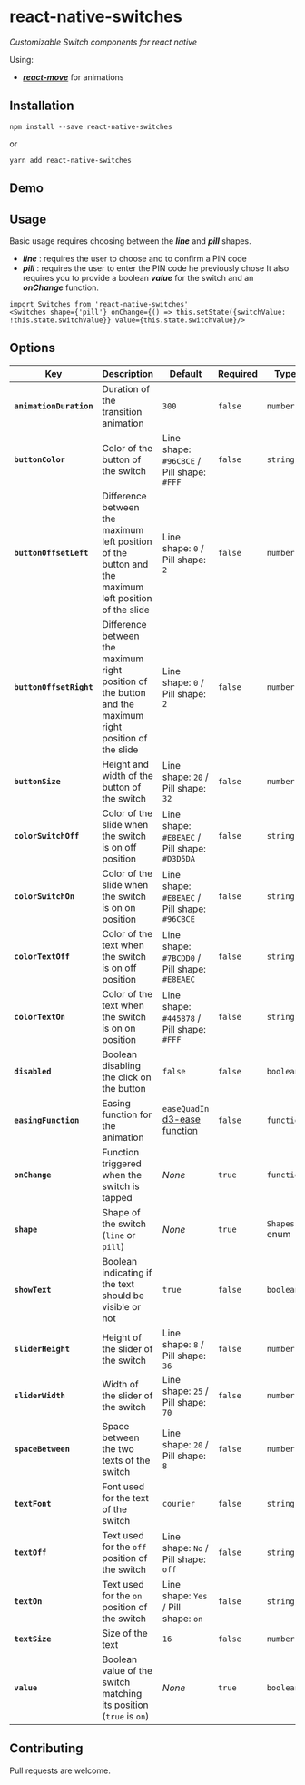 # react-native-switches
_Customizable Switch components for react native_

Using:
* _**[react-move](https://github.com/react-tools/react-move)**_ for animations

## Installation

```
npm install --save react-native-switches
```
or
```
yarn add react-native-switches
```

## Demo

## Usage

Basic usage requires choosing between the _**line**_ and _**pill**_ shapes.
* _**line**_ : requires the user to choose and to confirm a PIN code
* _**pill**_ : requires the user to enter the PIN code he previously chose
It also requires you to provide a boolean _**value**_ for the switch and an _**onChange**_ function.

```
import Switches from 'react-native-switches'
<Switches shape={'pill'} onChange={() => this.setState({switchValue: !this.state.switchValue}} value={this.state.switchValue}/>
```

## Options

| Key | Description | Default | Required | Type |
|---|---|---|---|---|
|**`animationDuration`**|Duration of the transition animation|`300`|`false`|`number`|
|**`buttonColor`**|Color of the button of the switch|Line shape: `#96CBCE` / Pill shape: `#FFF`|`false`|`string`|
|**`buttonOffsetLeft`**|Difference between the maximum left position of the button and the maximum left position of the slide|Line shape: `0` / Pill shape: `2`|`false`|`number`|
|**`buttonOffsetRight`**|Difference between the maximum right position of the button and the maximum right position of the slide|Line shape: `0` / Pill shape: `2`|`false`|`number`|
|**`buttonSize`**|Height and width of the button of the switch|Line shape: `20` / Pill shape: `32`|`false`|`number`|
|**`colorSwitchOff`**|Color of the slide when the switch is on off position|Line shape: `#E8EAEC` / Pill shape: `#D3D5DA`|`false`|`string`|
|**`colorSwitchOn`**|Color of the slide when the switch is on on position|Line shape: `#E8EAEC` / Pill shape: `#96CBCE`|`false`|`string`|
|**`colorTextOff`**|Color of the text when the switch is on off position|Line shape: `#7BCDD0` / Pill shape: `#E8EAEC`|`false`|`string`|
|**`colorTextOn`**|Color of the text when the switch is on on position|Line shape: `#445878` / Pill shape: `#FFF`|`false`|`string`|
|**`disabled`**|Boolean disabling the click on the button|`false`|`false`|`boolean`|
|**`easingFunction`**|Easing function for the animation|`easeQuadIn` [d3-ease function](https://github.com/d3/d3-ease#easeQuadIn)|`false`|`function`|
|**`onChange`**|Function triggered when the switch is tapped|*None*|`true`|`function`|
|**`shape`**|Shape of the switch (`line` or `pill`)|*None*|`true`|`Shapes` enum|
|**`showText`**|Boolean indicating if the text should be visible or not|`true`|`false`|`boolean`|
|**`sliderHeight`**|Height of the slider of the switch|Line shape: `8` / Pill shape: `36`|`false`|`number`|
|**`sliderWidth`**|Width of the slider of the switch|Line shape: `25` / Pill shape: `70`|`false`|`number`|
|**`spaceBetween`**|Space between the two texts of the switch|Line shape: `20` / Pill shape: `8`|`false`|`number`|
|**`textFont`**|Font used for the text of the switch|`courier`|`false`|`string`|
|**`textOff`**|Text used for the `off` position of the switch|Line shape: `No` / Pill shape: `off`|`false`|`string`|
|**`textOn`**|Text used for the `on` position of the switch|Line shape: `Yes` / Pill shape: `on`|`false`|`string`|
|**`textSize`**|Size of the text|`16`|`false`|`number`|
|**`value`**|Boolean value of the switch matching its position (`true` is `on`)|*None*|`true`|`boolean`|

## Contributing

Pull requests are welcome.
